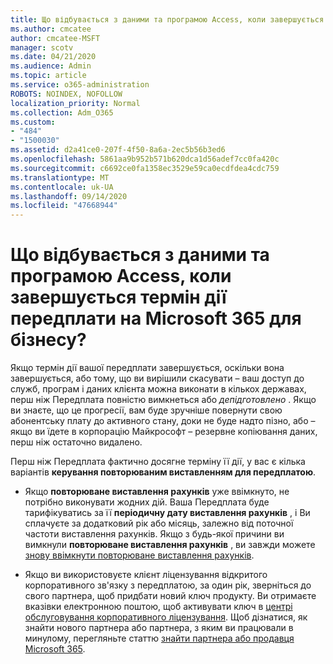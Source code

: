 ```yaml
---
title: Що відбувається з даними та програмою Access, коли завершується термін дії передплати на Microsoft 365 для бізнесу?
ms.author: cmcatee
author: cmcatee-MSFT
manager: scotv
ms.date: 04/21/2020
ms.audience: Admin
ms.topic: article
ms.service: o365-administration
ROBOTS: NOINDEX, NOFOLLOW
localization_priority: Normal
ms.collection: Adm_O365
ms.custom:
- "484"
- "1500030"
ms.assetid: d2a41ce0-207f-4f50-8a6a-2ec5b56b3ed6
ms.openlocfilehash: 5861aa9b952b571b620dca1d56adef7cc0fa420c
ms.sourcegitcommit: c6692ce0fa1358ec3529e59ca0ecdfdea4cdc759
ms.translationtype: MT
ms.contentlocale: uk-UA
ms.lasthandoff: 09/14/2020
ms.locfileid: "47668944"
---
```

# <a name="what-happens-to-my-data-and-access-when-my-microsoft-365-for-business-subscription-ends"></a>Що відбувається з даними та програмою Access, коли завершується термін дії передплати на Microsoft 365 для бізнесу?

Якщо термін дії вашої передплати завершується, оскільки вона завершується, або тому, що ви вирішили скасувати – ваш доступ до служб, програм і даних клієнта можна виконати в кількох державах, перш ніж Передплата повністю вимкнеться або  *депідготовлено*  . Якщо ви знаєте, що це прогресії, вам буде зручніше повернути свою абонентську плату до активного стану, доки не буде надто пізно, або – якщо ви їдете в корпорацію Майкрософт – резервне копіювання даних, перш ніж остаточно видалено.
  
Перш ніж Передплата фактично досягне терміну її дії, у вас є кілька варіантів **керування повторюваним виставленням для передплатою**.
  
- Якщо **повторюване виставлення рахунків** уже ввімкнуто, не потрібно виконувати жодних дій. Ваша Передплата буде тарифікуватись за її **періодичну дату виставлення рахунків** , і Ви сплачуєте за додатковий рік або місяць, залежно від поточної частоти виставлення рахунків. Якщо з будь-якої причини ви вимкнули **повторюване виставлення рахунків** , ви завжди можете [знову ввімкнути повторюване виставлення рахунків](https://docs.microsoft.com/microsoft-365/commerce/subscriptions/renew-your-subscription#turn-recurring-billing-off-or-on).

- Якщо ви використовуєте клієнт ліцензування відкритого корпоративного зв'язку з передплатою, за один рік, зверніться до свого партнера, щоб придбати новий ключ продукту. Ви отримаєте вказівки електронною поштою, щоб активувати ключ в [центрі обслуговування корпоративного ліцензування](https://go.microsoft.com/fwlink/p/?LinkID=282016). Щоб дізнатися, як знайти нового партнера або партнера, з яким ви працювали в минулому, перегляньте статтю [знайти партнера або продавця Microsoft 365](https://docs.microsoft.com/microsoft-365/admin/manage/find-your-partner-or-reseller).